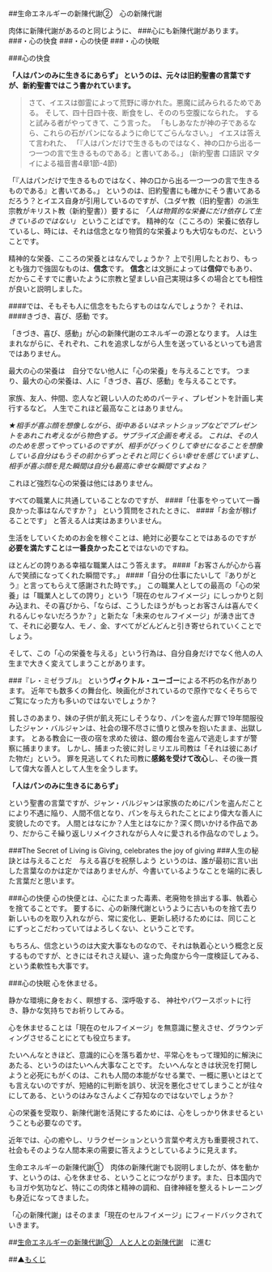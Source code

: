 ##生命エネルギーの新陳代謝②　心の新陳代謝

肉体に新陳代謝があるのと同じように、
###心にも新陳代謝があります。
###・心の快食
###・心の快便
###・心の快眠

###心の快食

**「人はパンのみに生きるにあらず」
というのは、元々は旧約聖書の言葉ですが、新約聖書ではこう書かれています。**

>さて、イエスは御霊によって荒野に導かれた。悪魔に試みられるためである。
そして、四十日四十夜、断食をし、そののち空腹になられた。
すると試みる者がやってきて、こう言った。
「もしあなたが神の子であるなら、これらの石がパンになるように命じてごらんなさい。」
イエスは答えて言われた、
「『人はパンだけで生きるものではなく、神の口から出る一つ一つの言で生きるものである』と書いてある。」
(新約聖書 口語訳 マタイによる福音書4章1節-4節)

「『人はパンだけで生きるものではなく、神の口から出る一つ一つの言で生きるものである』と書いてある。」
というのは、旧約聖書にも確かにそう書いてあるだろう？とイエス自身が引用しているのですが、（ユダヤ教（旧約聖書）の派生宗教がキリスト教（新約聖書））要するに
*「人は物質的な栄養にだけ依存して生きているのではない」*
ということばです。
精神的な（こころの）栄養に依存しているし、時には、それは信念となり物質的な栄養よりも大切なものだ、ということです。

精神的な栄養、こころの栄養とはなんでしょうか？
上で引用したとおり、もっとも強力で強固なものは、**信念**です。
**信念**とは文脈によっては**信仰**でもあり、だからこそすでに書いたように宗教と望ましい自己実現は多くの場合とても相性が良いと説明しました。

####では、そもそも人に信念をもたらすものはなんでしょうか？
それは、
####きづき、喜び、感動
です。

「きづき、喜び、感動」が心の新陳代謝のエネルギーの源となります。
人は生まれながらに、それぞれ、これを追求しながら人生を送っているといっても過言ではありません。

最大の心の栄養は　自分でない他人に「心の栄養」を与えることです。
つまり、最大の心の栄養は、人に「きづき、喜び、感動」を与えることです。

家族、友人、仲間、恋人など親しい人のためのパーティ、プレゼントを計画し実行するなど。
人生でこれほど最高なことはありません。

*★相手が喜ぶ顔を想像しながら、街中あるいはネットショップなどでプレゼントをあれこれ考えながら物色する。サプライズ企画を考える。
これは、その人のためを思ってやっているのですが、相手がびっくりして幸せになることを想像している自分はもうその前からずっとそれと同じくらい幸せを感じていますし、相手が喜ぶ顔を見た瞬間は自分も最高に幸せな瞬間ですよね？*

これほど強烈な心の栄養は他にはありません。

すべての職業人に共通していることなのですが、
####「仕事をやっていて一番良かった事はなんですか？」
という質問をされたときに、
####「お金が稼げることです」
と答える人は実はあまりいません。

生活をしていくためのお金を稼ぐことは、絶対に必要なことではあるのですが
**必要を満たすこと**は**一番良かったこと**ではないのですね。

ほとんどの誇りある幸福な職業人はこう答えます。
####「お客さんが心から喜んで笑顔になってくれた瞬間です。」
####「自分の仕事にたいして『ありがとう』と言ってもらえて感謝された時です。」
この職業人としての最高の「心の栄養」は「職業人としての誇り」という「現在のセルフイメージ」にしっかりと刻み込まれ、その喜びから、「ならば、こうしたほうがもっとお客さんは喜んでくれるんじゃないだろうか？」と新たな「未来のセルフイメージ」が湧き出てきて、それに必要な人、モノ、金、すべてがどんどんと引き寄せられていくことでしょう。

そして、この「心の栄養を与える」という行為は、自分自身だけでなく他人の人生まで大きく変えてしまうことがあります。

###『レ・ミゼラブル』
という**ヴィクトル・ユーゴー**による不朽の名作があります。
近年でも数多くの舞台化、映画化がされているので原作でなくそちらでご覧になった方も多いのではないでしょうか？

貧しさのあまり、妹の子供が飢え死にしそうなり、パンを盗んだ罪で19年間服役したジャン・バルジャンは、社会の理不尽さに憤りと恨みを抱いたまま、出獄します。
とある教会に一夜の宿を求めた彼は、銀の燭台を盗んで逃走しますが警察に捕まります。
しかし、捕まった彼に対しミリエル司教は「それは彼にあげた物だ」という。
罪を見逃してくれた司教に**感銘を受けて改心**し、その後一貫して偉大な善人として人生を全うします。

**「人はパンのみに生きるにあらず」**

という聖書の言葉ですが、ジャン・バルジャンは家族のためにパンを盗んだことにより不遇に陥り、人間不信となり、パンを与えられたことにより偉大な善人に変貌したのです。
人間とはなにか？人生とはなにか？深く問いかける作品であり、だからこそ繰り返しリメイクされながら人々に愛される作品なのでしょう。

###The Secret of Living is Giving, celebrates the joy of giving
###人生の秘訣とは与えることだ　与える喜びを祝祭しよう
というのは、誰が最初に言い出した言葉なのかは定かではありませんが、今書いているようなことを端的に表した言葉だと思います。

###心の快便
心の快便とは、心にたまった毒素、老廃物を排出する事、執着心を捨てることです。
要するに、心の新陳代謝というように古いものを捨て去り新しいものを取り入れながら、常に変化し、更新し続けるためには、同じことにずっとこだわっていてはよろしくない、ということです。

もちろん、信念というのは大変大事なものなので、それは執着心という概念と反するものですが、ときにはそれさえ疑い、違った角度から今一度検証してみる、という柔軟性も大事です。

###心の快眠
心を休ませる。

静かな環境に身をおく、瞑想する、深呼吸する、
神社やパワースポットに行き、静かな気持ちでお祈りしてみる。

心を休ませることは「現在のセルフイメージ」を無意識に整えさせ、グラウンディングさせることにとても役立ちます。

たいへんなときほど、意識的に心を落ち着かせ、平常心をもって理知的に解決にあたる、というのはたいへん大事なことです。
たいへんなときは状況を打開しようと必死にもがくのは、これも人間の本能がなせる業で、一概に悪いとはとても言えないのですが、短絡的に判断を誤り、状況を悪化させてしまうことが往々にしてある、というのはみなさんよくご存知なのではないでしょうか？

心の栄養を受取り、新陳代謝を活発にするためには、心をしっかり休ませるということも必要なのです。

近年では、心の癒やし、リラクゼーションという言葉や考え方も重要視されて、社会もそのような人間本来の需要に答えようとしているように見えます。

生命エネルギーの新陳代謝①　肉体の新陳代謝でも説明しましたが、体を動かす、というのは、心を休ませる、ということにつながります。また、日本国内でもヨガや気功など、特にこの肉体と精神の調和、自律神経を整えるトレーニングも身近になってきました。


「心の新陳代謝」はそのまま「現在のセルフイメージ」にフィードバックされていきます。

##[生命エネルギーの新陳代謝③　人と人との新陳代謝](/contents/entry13/entry.html)　に進む

##▲[もくじ](/contents/a_index/entry.html)